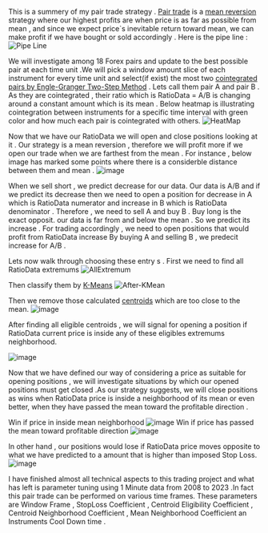 
This is a summery of my pair trade strategy . [Pair trade](https://en.wikipedia.org/wiki/Pairs_trade) is a [mean reversion](https://en.wikipedia.org/wiki/Mean_reversion_(finance)) strategy where our highest profits are when price is as far as possible from mean , and since we expect price`s inevitable return toward mean, we can make profit if we have bought or sold accordingly . Here is the pipe line :
![Pipe Line](https://user-images.githubusercontent.com/76734519/228887340-bb51dbcb-d8a6-4232-819f-df25c2e57511.png)


We will investigate among 18 Forex pairs and update to the best possible pair at each time unit .We will pick a window amount slice of each instrument for every time unit and select(if exist)  the most two [cointegrated pairs by Engle-Granger Two-Step Method](https://corporatefinanceinstitute.com/resources/data-science/cointegration/) . Lets call them pair A and pair B .  As they are cointegrated , their ratio which is RatioData = A/B is changing around a constant amount which is its mean . Below heatmap is illustrating cointegration between instruments for a specific time interval with green color and how much each pair is cointegrated with others.
![HeatMap](https://user-images.githubusercontent.com/76734519/228843179-c1a01357-619f-44c0-bb11-21d2985603b2.png)



Now that we have our RatioData we will open and close positions looking at it . Our strategy is a mean reversion , therefore we will profit more if we open our trade when we are farthest from the mean . For instance , below image has marked some points where there is a considerble distance between them and mean . 
![image](https://user-images.githubusercontent.com/76734519/228869310-ccf78d12-f8c3-4a17-afbb-b07013d16666.png)

When we sell short , we predict decrease for our data. Our data is A/B and if we predict its decrease then we need to open a position for decrease in A which is RatioData numerator and increase in B which is RatioData denominator . Therefore , we need to sell A and buy B . Buy long is the exact opposit. our data is far from and below the mean . So we predict its increase . For trading accordingly , we need to open positions that would profit from RatioData increase By buying A and selling B , we predecit increase for A/B . 


Lets now walk through choosing these entry s . First we need to find all RatioData extremums
![AllExtremum](https://user-images.githubusercontent.com/76734519/228848696-7b62408c-10fe-4723-a3d2-575c736100f7.png)

Then classify them by [K-Means](https://en.wikipedia.org/wiki/K-means_clustering) 
![After-KMean](https://user-images.githubusercontent.com/76734519/228848755-168d3d82-d71d-486d-8565-dab1225aaecf.png)

Then we remove those calculated [centroids](https://en.wikipedia.org/wiki/Centroid) which are too close to the mean. 
![image](https://user-images.githubusercontent.com/76734519/228866443-6f9e39b7-310a-48b0-bf0f-e779ada91b18.png)

After finding all eligible centroids , we will signal for opening a position if RatioData current price is inside any of these eligibles extremums neighborhood.

![image](https://user-images.githubusercontent.com/76734519/228855041-1104a37e-de9e-41d5-8e41-b06d41c6ed6b.png)

Now that we have defined our way of considering a price as suitable for opening positions , we will investigate situations by which our opened positions must get closed .As our strategy suggests, we will close positions as wins when RatioData price is inside a neighborhood of its mean or even better, when they have passed the mean toward the profitable direction .
 
Win if price in inside mean neighborhood
![image](https://user-images.githubusercontent.com/76734519/228862415-76451384-76c7-4353-b597-3cf2f678f724.png)
Win if price has passed the mean toward profitable direction
 ![image](https://user-images.githubusercontent.com/76734519/228867945-2073fbea-b4d5-4f4d-9943-c7cddcbd2cac.png)

In other hand , our positions would lose if RatioData price moves opposite to what we have predicted to a amount that is higher than imposed Stop Loss. 
 ![image](https://user-images.githubusercontent.com/76734519/228864568-cfb5214f-b9e0-4c61-9275-013426ce55da.png)

I have finished almost all technical aspects to this trading project and what has left is parameter tuning using 1 Minute data from 2008 to 2023 .In fact this pair trade can be performed on various time frames. These parameters are Window Frame , StopLoss Coefficient , Centroid Eligibility Coefficient , Centroid Neighborhood Coefficient , Mean Neighborhood Coefficient an Instruments Cool Down time .
